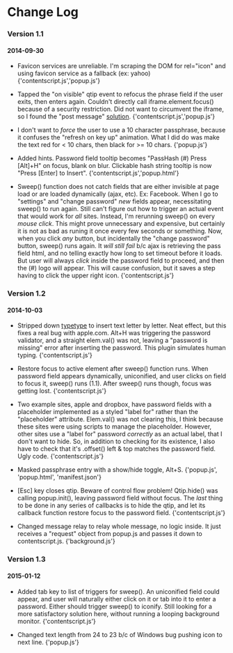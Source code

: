 Change Log
==========

### Version 1.1
#### 2014-09-30

- Favicon services are unreliable. I'm scraping the DOM for rel="icon" and using favicon service as a fallback (ex: yahoo) {'contentscript.js','popup.js'}  

- Tapped the "on visible" qtip event to refocus the phrase field if the user exits, then enters again. Couldn't directly call iframe.element.focus() because of a security restriction. Did not want to circumvent the iframe, so I found the "post message" [solution](http://stackoverflow.com/questions/14014167/how-can-i-pass-mouse-events-from-parent-to-child-iframe). {'contentscript.js','popup.js'}  

- I don't want to *force* the user to use a 10 character passphrase, because it confuses the "refresh on key up" animation. What I did do was make the text red for < 10 chars, then black for >= 10 chars. {'popup.js'}  

- Added hints. Password field tooltip becomes "PassHash (#) Press [Alt]+H" on focus, blank on blur. Clickable hash string tooltip is now "Press [Enter] to Insert". {'contentscript.js','popup.html'}  

- Sweep() function does not catch fields that are either invisible at page load or are loaded dynamically (ajax, etc). Ex: Facebook. When I go to "settings" and "change password" *new* fields appear, necessitating sweep() to run again. Still can't figure out how to trigger an actual event that would work for *all* sites. Instead, I'm rerunning sweep() on every *mouse click*. This might prove unnecessary and expensive, but certainly it is not as bad as runing it once every few seconds or something. Now, when you click *any* button, but incidentally the "change password" button, sweep() runs again. It *will still fail* b/c ajax is retrieving the pass field html, and no telling exactly how long to set timeout before it loads. But user will always *click* inside the password field to proceed, and then the (#) logo will appear. This will cause confusion, but it saves a step having to click the upper right icon. {'contentscript.js'}  

### Version 1.2
#### 2014-10-03

- Stripped down [typetype](https://github.com/iamdanfox/typetype) to insert text letter by letter. Neat effect, but this fixes a real bug with apple.com. Alt+H was triggering the password validator, and a straight elem.val() was not, leaving a "password is missing" error after inserting the password. This plugin simulates human typing. {'contentscript.js'}  

- Restore focus to active element after sweep() function runs. When password field appears dynamically, uniconified, and user clicks on field to focus it, sweep() runs (1.1). After sweep() runs though, focus was getting lost. {'contentscript.js'}  

- Two example sites, apple and dropbox, have password fields with a placeholder implemented as a styled "label for" rather than the "placeholder" attribute. Elem.val() was not clearing this, I think because these sites were using scripts to manage the placeholder. However, other sites use a "label for" password *correctly* as an actual label, that I don't want to hide. So, in addition to checking for its existence, I also have to check that it's .offset() left & top matches the password field. Ugly code. {'contentscript.js'}  

- Masked passphrase entry with a show/hide toggle, Alt+S. {'popup.js', 'popup.html', 'manifest.json'}  

- [Esc] key closes qtip. Beware of control flow problem! Qtip.hide() was calling popup.init(), leaving password field without focus. The *last* thing to be done in any series of callbacks is to hide the qtip, and let its callback function restore focus to the password field. {'contentscript.js'}  

- Changed message relay to relay whole message, no logic inside. It just receives a "request" object from popup.js and passes it down to contentscript.js. {'background.js'}  

### Version 1.3
#### 2015-01-12

- Added tab key to list of triggers for sweep(). An uniconified field could appear, and user will naturally either click on it or tab into it to enter a password. Either should trigger sweep() to iconify. Still looking for a more satisfactory solution here, without running a looping background monitor. {'contentscript.js'}  

- Changed text length from 24 to 23 b/c of Windows bug pushing icon to next line. {'popup.js'}  